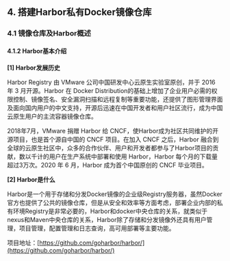 ## 4. 搭建Harbor私有Docker镜像仓库
### 4.1 镜像仓库及Harbor概述
#### 4.1.2 Harbor基本介绍

**[1] Harbor发展历史**

Harbor Registry 由 VMware 公司中国研发中心云原生实验室原创，并于 2016 年 3 月开源。Harbor 在 Docker Distribution的基础上增加了企业用户必需的权限控制、镜像签名、安全漏洞扫描和远程复制等重要功能，还提供了图形管理界面及面向国内用户的中文支持，开源后迅速在中国开发者和用户社区流行，成为中国云原生用户的主流容器镜像仓库。

2018年7月，VMware 捐赠 Harbor 给 CNCF，使Harbor成为社区共同维护的开源项目，也是首个源自中国的 CNCF 项目。在加入 CNCF 之后，Harbor 融合到全球的云原生社区中，众多的合作伙伴、用户和开发者都参与了Harbor项目的贡献，数以千计的用户在生产系统中部署和使用 Harbor，Harbor 每个月的下载量超过3万次。2020 年 6 月，Harbor 成为首个中国原创的 CNCF 毕业项目。

**[2] Harbor是什么**

Harbor是一个用于存储和分发Docker镜像的企业级Registry服务器，虽然Docker官方也提供了公共的镜像仓库，但是从安全和效率等方面考虑，部署企业内部的私有环境Registry是非常必要的，Harbor和docker中央仓库的关系，就类似于nexus和Maven中央仓库的关系，Harbor除了存储和分发镜像外还具有用户管理，项目管理，配置管理和日志查询，高可用部署等主要功能。

项目地址：[https://github.com/goharbor/harbor/](https://github.com/goharbor/harbor/)
